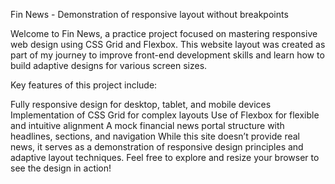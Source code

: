 Fin News - Demonstration of responsive layout without breakpoints

Welcome to Fin News, a practice project focused on mastering responsive web design using CSS Grid and Flexbox. This website layout was created as part of my journey to improve front-end development skills and learn how to build adaptive designs for various screen sizes.

Key features of this project include:

Fully responsive design for desktop, tablet, and mobile devices
Implementation of CSS Grid for complex layouts
Use of Flexbox for flexible and intuitive alignment
A mock financial news portal structure with headlines, sections, and navigation
While this site doesn’t provide real news, it serves as a demonstration of responsive design principles and adaptive layout techniques. Feel free to explore and resize your browser to see the design in action!

